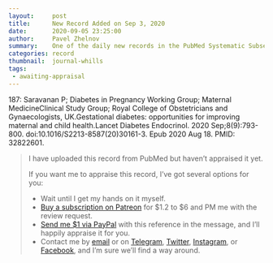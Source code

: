 ```yaml
---
layout:     post
title:      New Record Added on Sep 3, 2020
date:       2020-09-05 23:25:00
author:     Pavel Zhelnov
summary:    One of the daily new records in the PubMed Systematic Subset indexed by Sep 3, 2020.
categories: record
thumbnail:  journal-whills
tags:
 - awaiting-appraisal
---
```


187: Saravanan P; Diabetes in Pregnancy Working Group; Maternal MedicineClinical Study Group; Royal College of Obstetricians and Gynaecologists, UK.Gestational diabetes: opportunities for improving maternal and child health.Lancet Diabetes Endocrinol. 2020 Sep;8(9):793-800. doi:10.1016/S2213-8587(20)30161-3. Epub 2020 Aug 18. PMID: 32822601.


> I have uploaded this record from PubMed but haven’t appraised it yet.
>
> If you want me to appraise this record, I’ve got several options for you:
> * Wait until I get my hands on it myself.
> * [Buy a subscription on Patreon](https://patreon.com/zheln) for $1.2 to $6 and PM me with the review request.
> * [Send me $1 via PayPal](https://paypal.me/pjelnov) with this reference in the message, and I’ll happily appraise it for you.
> * Contact me by [email](mailto:pavel@zheln.com) or on [Telegram](https://t.me/drzhelnov), [Twitter](https://twitter.com/drzhelnov), [Instagram](https://instagram.com/igzheln), or [Facebook](https://facebook.com/drzhelnov), and I’m sure we’ll find a way around.
